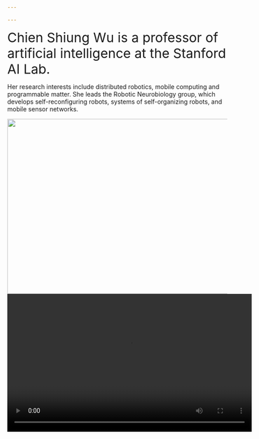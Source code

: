 ```yaml
---

---
```

<span style="font-size: 30px;">Chien Shiung Wu is a professor of artificial intelligence at the Stanford AI Lab.</span> <p>Her research interests include
distributed robotics, mobile computing and programmable matter. She leads the Robotic Neurobiology group, which develops
self-reconfiguring robots, systems of self-organizing robots, and mobile sensor networks.</p>
<div align="center">
    <img src="/uploads/风景.jpg" width=600" height="400">
</div>
<div align="center">
    <video width="560" height="315" controls>
        <source src="/uploads/wunianji.mp4" type="video/mp4">
        您的浏览器不支持视频播放
    </video>
</div>

